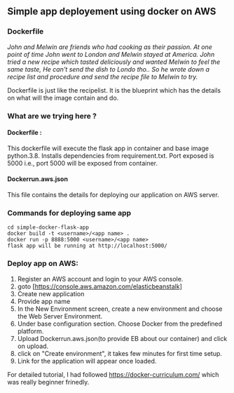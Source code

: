 ## Simple app deployement using docker on AWS

### Dockerfile
  *John and Melwin are friends who had cooking as their passion. 
  At one point of time John went to London and Melwin stayed at America. 
  John tried a new recipe which tasted deliciously and wanted Melwin to feel the same taste, 
  He can't send the dish to Londo tho.. So he wrote down a recipe list and procedure and
  send the recipe file to Melwin to try.*
  
  Dockerfile is just like the recipelist. It is the blueprint which has the details on what will the image contain and do.
  
### What are we trying here ?
#### Dockerfile : 
   This dockerfile will execute the flask app in container and base image python.3.8. Installs dependencies from requirement.txt. 
   Port exposed is 5000 i.e., port 5000 will be exposed from container.
#### Dockerrun.aws.json
   This file contains the details for deploying our application on AWS server.
 ### Commands for deploying same app
    cd simple-docker-flask-app
    docker build -t <username>/<app name> .
    docker run -p 8888:5000 <username>/<app name>
    flask app will be running at http://localhost:5000/ 

### Deploy app on AWS:
1. Register an AWS account and login to your AWS console. 
2. goto [https://console.aws.amazon.com/elasticbeanstalk]
3. Create new application
4. Provide app name
5. In the New Environment screen, create a new environment and choose the Web Server Environment.
6. Under base configuration section. Choose Docker from the predefined platform.
7. Upload Dockerrun.aws.json(to provide EB about our container)  and click on upload.
8. click on "Create environment", it takes few minutes for first time setup.
9. Link for the application will appear once loaded.

For detailed tutorial, I had followed https://docker-curriculum.com/ which was really beginner frinedly.
